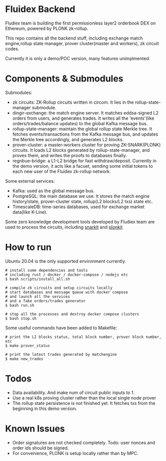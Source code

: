 # Fluidex Backend

Fludiex team is building the first permissionless layer2 orderbook DEX on Ethereum, powered by PLONK zk-rollup.

This repo contains all the backend stuff, including exchange match engine,rollup state manager, prover cluster(master and workers), zk circuit codes.

Currently it is only a demo/POC version, many features unimplmented. 

# Components & Submodules

Submodules:

* zk circuits: ZK-Rollup circuits written in circom. It lies in the rollup-state-manager submodule.
* dingir-exchange: the match engine server. It matches eddsa-signed L2 orders from users, and generates trades. It writes all the 'events'(like orders/trades/balance updates) to the global Kafka message bus.
* rollup-state-manager: maintain the global rollup state Merkle tree. It fetches events/transactions from the Kafka message bus, and updates the Merkle tree accordingly, and generates L2 blocks.
* prover-cluster: a master-workers cluster for proving ZK-SNARK(PLONK) circuits. It loads L2 blocks generated by rollup-state-manager, and proves them, and writes the proofs to databases finally.
* regnbue-bridge: a L1-L2 bridge for fast withdraw/deposit. Currently in the demo version, it acts like a facuet, sending some initial tokens to each new user of the Fluidex zk-rollup network.

Some external services:

* Kafka: used as the global message bus.
* PostgreSQL: the main database we use. It stores the match engine history/state, prover-cluster state, rollup(L2 blocks/L2 txs) state etc. 
* TimescaleDB: time-series databases, used for exchange market data(like K-Line).

Some zero knowledge development tools developed by Fludiex team are used to process the circuits, including [snarkit](https://github.com/Fluidex/snarkit) and [plonkit](https://github.com/Fluidex/plonkit)



# How to run

Ubuntu 20.04 is the only supported environment currently.   

```
# install some dependencies and tools
# including rust / docker / docker-compose / nodejs etc
$ bash scripts/install_all.sh

# compile zk circuits and setup circuits locally
# start databases and message queue with docker compose
# and launch all the services
# and a fake orders/trades generator
$ bash run.sh

# stop all the processes and destroy docker compose clusters
$ bash stop.sh
```

Some useful commands have been added to Makefile:

```
# print the L2 blocks status, total block number, prover block number, etc
$ make prover_status

# print the latest trades generated by matchengine
$ make new_trades

```


# Todos

* Data availability. And make num of circuit public inputs to 1.
* Use a real k8s proving cluster rather than the local single node prover
* The rollup state persistence is not finished yet. It fetches txs from the beginning in this demo version.

# Known Issues

* Order signatures are not checked completely. Todo: user nonces and order ids should be signed.
* For convenience, PLONK is setup locally rather than by MPC. 
